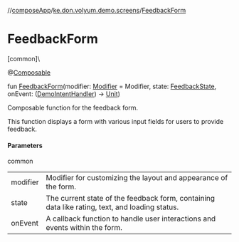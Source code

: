 //[composeApp](../../index.md)/[ke.don.volyum.demo.screens](index.md)/[FeedbackForm](-feedback-form.md)

# FeedbackForm

[common]\

@[Composable](https://developer.android.com/reference/kotlin/androidx/compose/runtime/Composable.html)

fun [FeedbackForm](-feedback-form.md)(modifier: [Modifier](https://developer.android.com/reference/kotlin/androidx/compose/ui/Modifier.html) = Modifier, state: [FeedbackState](../ke.don.volyum.demo.models/-feedback-state/index.md), onEvent: ([DemoIntentHandler](../ke.don.volyum.demo.models/-demo-intent-handler/index.md)) -&gt; [Unit](https://kotlinlang.org/api/core/kotlin-stdlib/kotlin/-unit/index.html))

Composable function for the feedback form.

This function displays a form with various input fields for users to provide feedback.

#### Parameters

common

| | |
|---|---|
| modifier | Modifier for customizing the layout and appearance of the form. |
| state | The current state of the feedback form, containing data like rating, text, and loading status. |
| onEvent | A callback function to handle user interactions and events within the form. |